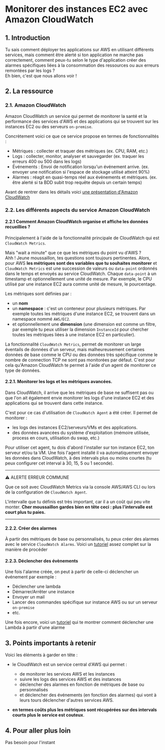 # Monitorer des instances EC2 avec Amazon CloudWatch

## 1. Introduction
Tu sais comment déployer tes applications sur AWS en utilisant différents services, 
mais comment être alerté si ton application ne marche pas correctement, comment peux-tu selon le type d'application créer des alarmes spécifiques
liées à la consommation des ressources ou aux erreurs remontées par les logs ?  
Eh bien, c'est que nous allons voir !

## 2. La ressource
### 2.1. Amazon CloudWatch
Amazon CloudWatch un service qui permet de monitorer la santé et la performance des services d'AWS et des applications
qui se trouvent sur les instances EC2 ou des serveurs `on-premise`.

Concrètement voici ce que ce service propose en termes de fonctionnalités :
- Métriques : collecter et traquer des métriques (ex. CPU, RAM, etc.)
- Logs : collecter, monitor, analyser et sauvegarder (ex. traquer les erreurs 400 ou 500 dans les logs)
- Événements : Envoi de notification lorsqu'un événement arrive. (ex. envoyer une notification si l'espace de stockage utilisé atteint 90%)
- Alarmes : réagit en quasi-temps réel aux événements et métriques. (ex. être alerté si ta BDD subit trop requête depuis un certain temps)

Avant de rentrer dans les détails voici [une présentation d'Amazon CloudWatch](https://www.youtube.com/watch?v=k7wuIrHU4UY)

### 2.2. Les différents aspects du service Amazon CloudWatch
#### 2.2.1 Comment Amazon CloudWatch organise et affiche les données recueillies ?
Principalement à l'aide de la fonctionnalité principale de CloudWatch qui est `CloudWatch Metrics`.

Mais "wait a minute" que ce que les métriques du point vu d'AWS ?  
Ahh ! Jeune moussaillon, tes questions sont toujours pertinentes. 
Alors, pour AWS **les métriques sont des variables que tu souhaites monitorer** 
et `CloudWatch Metrics` est une succession de valeurs 
ou `data-point` ordonnés dans le temps et envoyés au service CloudWatch.
Chaque `data-point` à un timestamp et optionnellement une unité de mesure. 
Par exemple, le CPU utilisé par une instance EC2 aura comme unité de mesure, le pourcentage.

Les métriques sont définies par :
- un **nom** 
- un **namespace** : c'est un conteneur pour plusieurs métriques.
  Par exemple toutes les métriques d'une instance EC2, se trouvent dans un namespace nommé `AWS/EC2`.
- et optionnellement une **dimension** 
  (une dimension est comme un filtre, par exemple tu peux utiliser la dimension `InstanceId` 
  pour chercher toutes les métriques liées à une instance EC2 en particulier).

La fonctionnalité `CloudWatch Metrics`, permet de monitorer un large éventails de données d'un serveur, 
mais malheureusement certaines données de base comme le CPU 
ou des données très spécifique comme le nombre de connection TCP ne sont pas monitorées par défaut.
C'est pour cela qu'Amazon CloudWatch te permet à l'aide d'un agent de monitorer ce type de données.


#### 2.2.1. Monitorer les logs et les métriques avancées.
Dans CloudWatch, il arrive que les métriques de base ne suffisent pas ou que l'on ait également envie monitorer les logs d'une instance EC2 et des applications qui se trouvent dans cette instance.

C'est pour ce cas d'utilisation de `CloudWatch Agent` a été créer. Il permet de monitorer : 
- les logs des instances EC2/serveurs/VMs et des applications.
- des données avancées du système d'exploitation (mémoire utilisée, process en cours, utilisation du swap, etc.) 

Pour utiliser cet agent, tu dois d'abord l'installer sur ton instance EC2, ton serveur et/ou ta VM.
Une fois l'agent installé il va automatiquement envoyer les données dans CloudWatch, à des intervals plus ou moins courtes 
(tu peux configurer cet interval à 30, 15, 5 ou 1 seconde).

___
⚠️ ALERTE ERREUR COMMUNE

Que ce soit avec CloudWatch Metrics via la console AWS/AWS CLI ou lors de la configuration de `CloudWatch Agent`.

L'intervalle que tu définis est très important, car il a un coût qui peu vite monter.
**Cher moussaillon gardes bien en tête ceci : plus l'intervalle est court plus tu paies.**

___


#### 2.2.2. Créer des alarmes
À partir des métriques de base ou personnalisés, tu peux créer des alarmes avec le service `CloudWatch Alarms`.
Voici un [tutoriel](https://www.youtube.com/watch?v=lHWrAAzoxJA) assez complet sur la manière de procéder

#### 2.2.3. Déclencher des évènements
Une fois l'alarme créée, on peut à partir de celle-ci déclencher un événement par exemple :
- Déclencher une lambda
- Démarrer/Arrêter une instance
- Envoyer un mail
- Lancer des commandes spécifique sur instance AWS ou sur un serveur `on-premise`
- etc.

Une fois encore, voici un [tutoriel](https://www.youtube.com/watch?v=lSqd6DVWZ9o) qui te montrer comment déclencher une Lambda à partir d'une alarme

## 3. Points importants à retenir
Voici les éléments à garder en tête :
- le CloudWatch est un service central d'AWS qui permet :
  - de monitorer les services AWS et les instances 
  - suivre les logs des services AWS et des instances
  - déclencher des alarmes en fonction de métriques de base ou personnalisés
  - et déclencher des événements (en fonction des alarmes) qui vont à leurs tours déclencher d'autres services AWS.

- **en termes coûts plus les métriques sont récupérées sur des intervals courts plus le service est couteux**.

## 4. Pour aller plus loin
Pas besoin pour l'instant